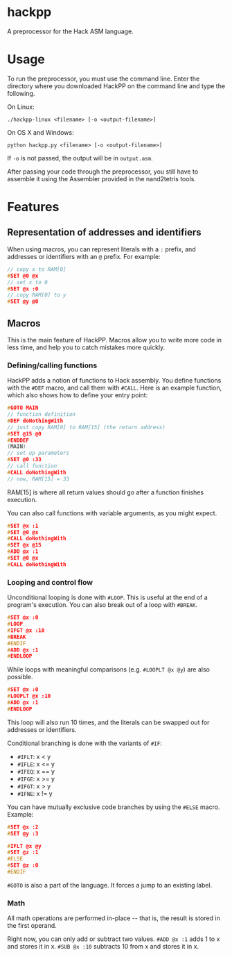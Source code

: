 # hackpp
A preprocessor for the Hack ASM language.

# Usage

To run the preprocessor, you must use the command line.
Enter the directory where you downloaded HackPP on the command line and type the following.

On Linux:

```./hackpp-linux <filename> [-o <output-filename>]```

On OS X and Windows:

```python hackpp.py <filename> [-o <output-filename>]```

If `-o` is not passed, the output will be in `output.asm`.

After passing your code through the preprocessor, you still have to assemble it using the Assembler provided in the nand2tetris tools.

# Features
## Representation of addresses and identifiers
When using macros, you can represent literals with a `:` prefix, and addresses or identifiers with an `@` prefix.
For example:
```c
// copy x to RAM[0]
#SET @0 @x
// set x to 0
#SET @x :0
// copy RAM[0] to y
#SET @y @0
```

## Macros
This is the main feature of HackPP. Macros allow you to write more code in less time, and help you to catch mistakes more quickly.

### Defining/calling functions
HackPP adds a notion of functions to Hack assembly. You define functions with the `#DEF` macro, and call them with `#CALL`. Here is an example function, which also shows how to define your entry point:
```c
#GOTO MAIN
// function definition
#DEF doNothingWith
// just copy RAM[0] to RAM[15] (the return address)
#SET @15 @0
#ENDDEF
(MAIN)
// set up parameters
#SET @0 :33
// call function
#CALL doNothingWith
// now, RAM[15] = 33
```
RAM[15] is where all return values should go after a function finishes execution.

You can also call functions with variable arguments, as you might expect.
```c
#SET @x :1
#SET @0 @x
#CALL doNothingWith
#SET @x @15
#ADD @x :1
#SET @0 @x
#CALL doNothingWith
```

### Looping and control flow
Unconditional looping is done with `#LOOP`. This is useful at the end of a program's execution. You can also break out of a loop with `#BREAK`.

```c
#SET @x :0
#LOOP
#IFGT @x :10
#BREAK
#ENDIF
#ADD @x :1
#ENDLOOP
```

While loops with meaningful comparisons (e.g. `#LOOPLT @x @y`) are also possible.
```c
#SET @x :0
#LOOPLT @x :10
#ADD @x :1
#ENDLOOP
```
This loop will also run 10 times, and the literals can be swapped out for addresses or identifiers.

Conditional branching is done with the variants of `#IF`:
* `#IFLT`: x < y
* `#IFLE`: x <= y
* `#IFEQ`: x == y
* `#IFGE`: x >= y
* `#IFGT`: x > y
* `#IFNE`: x != y

You can have mutually exclusive code branches by using the `#ELSE` macro. Example:
```c
#SET @x :2
#SET @y :3

#IFLT @x @y
#SET @z :1
#ELSE
#SET @z :0
#ENDIF
```

`#GOTO` is also a part of the language. It forces a jump to an existing label.

### Math
All math operations are performed in-place -- that is, the result is stored in the first operand.

Right now, you can only add or subtract two values. `#ADD @x :1` adds 1 to x and stores it in x. `#SUB @x :10` subtracts 10 from x and stores it in x.
